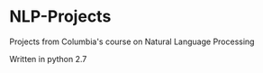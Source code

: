 # NLP-Projects
Projects from Columbia's course on Natural Language Processing

Written in python 2.7
